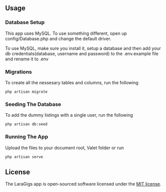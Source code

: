 ## Usage

### Database Setup
This app uses MySQL. To use something different, open up config/Database.php and change the default driver.

To use MySQL, make sure you install it, setup a database and then add your db credentials(database, username and password) to the .env.example file and rename it to .env

### Migrations
To create all the nessesary tables and columns, run the following
```
php artisan migrate
```

### Seeding The Database
To add the dummy listings with a single user, run the following
```
php artisan db:seed
```

### Running The App
Upload the files to your document root, Valet folder or run
```
php artisan serve
```

## License

The LaraGigs app is open-sourced software licensed under the [MIT license](https://opensource.org/licenses/MIT).
